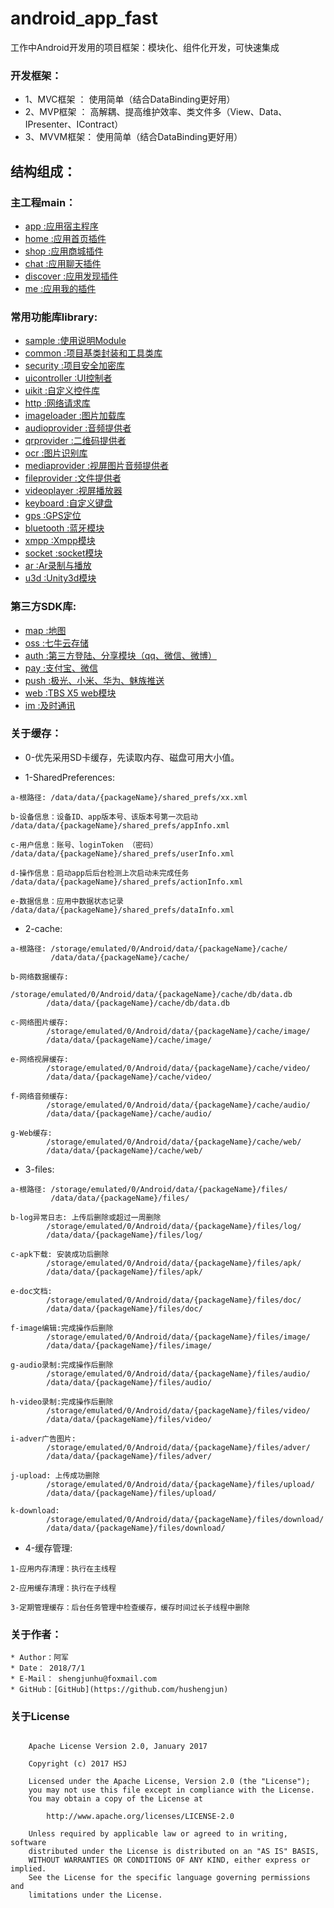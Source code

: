 # android_app_fast
工作中Android开发用的项目框架：模块化、组件化开发，可快速集成

### 开发框架：
* 1、MVC框架 ： 使用简单（结合DataBinding更好用）
* 2、MVP框架 ： 高解耦、提高维护效率、类文件多（View、Data、IPresenter、IContract）
* 3、MVVM框架： 使用简单（结合DataBinding更好用）

## 结构组成：
### 主工程main：
  * [app            :应用宿主程序](/main/app/APP_README.md)
  * [home           :应用首页插件](/main/home/HOME_README.md)
  * [shop           :应用商城插件](/main/shop/SHOP_README.md)
  * [chat           :应用聊天插件](/main/chat/CHAT_README.md)
  * [discover       :应用发现插件](/main/discover/DISCOVER_README.md)
  * [me             :应用我的插件](/main/me/ME_README.md)
 
### 常用功能库library:
  * [sample         :使用说明Module](/library/sample/SAMPLE_README.md)
  * [common         :项目基类封装和工具类库](/library/common/COMMON_README.md)
  * [security       :项目安全加密库](/library/security/SECURITY_README.md)
  * [uicontroller   :UI控制者](/library/uicontroller/UI_CONTROLLER_README.md)
  * [uikit          :自定义控件库](/library/uikit/UI_KIT_README.md)
  * [http           :网络请求库](/library/http/HTTP_README.md)
  * [imageloader    :图片加载库](/library/imageloader/IMAGE_LOADER_README.md)
  * [audioprovider  :音频提供者](/library/audioprovider/AUDIO_PROVIDER_README.md)
  * [qrprovider     :二维码提供者](/library/qrprovider/QR_PROVIDER_README.md)
  * [ocr            :图片识别库](/library/ocr/OCR_README.md)
  * [mediaprovider  :视屏图片音频提供者](/library/mediaprovider/MEDIA_PROVIDER_README.md)
  * [fileprovider   :文件提供者](/library/fileprovider/FILE_PROVIDER_README.md)
  * [videoplayer    :视屏播放器](/library/videoplayer/VIDEO_PLAYER_README.md)
  * [keyboard       :自定义键盘](/library/keyboard/KEYBOARD_README.md)
  * [gps            :GPS定位](/library/gps/GPS_README.md)
  * [bluetooth      :蓝牙模块](/library/bluetooth/BLUETOOTH_README.md)
  * [xmpp           :Xmpp模块](/library/xmpp/XMPP_README.md)
  * [socket         :socket模块](/library/socket/SOCKET_README.md)
  * [ar             :Ar录制与播放](/library/ar/AR_README.md)
  * [u3d            :Unity3d模块](/library/u3d/U3D_README.md)
  
### 第三方SDK库:
  * [map            :地图](/sdk/map/MAP_README.md)
  * [oss            :七牛云存储](/sdk/oss/OSS_README.md)
  * [auth           :第三方登陆、分享模块（qq、微信、微博）](/sdk/auth/AUTH_README.md)
  * [pay            :支付宝、微信](/sdk/pay/PAY_README.md)
  * [push           :极光、小米、华为、魅族推送](/sdk/push/PUSH_README.md)
  * [web            :TBS X5 web模块](/sdk/web/WEB_README.md)
  * [im             :及时通讯](/sdk/im/IM_README.md)

### 关于缓存：
* 0-优先采用SD卡缓存，先读取内存、磁盘可用大小值。

* 1-SharedPreferences:
```
a-根路径: /data/data/{packageName}/shared_prefs/xx.xml

b-设备信息：设备ID、app版本号、该版本号第一次启动 /data/data/{packageName}/shared_prefs/appInfo.xml

c-用户信息：账号、loginToken （密码）          /data/data/{packageName}/shared_prefs/userInfo.xml

d-操作信息：启动app后后台检测上次启动未完成任务   /data/data/{packageName}/shared_prefs/actionInfo.xml

e-数据信息：应用中数据状态记录                  /data/data/{packageName}/shared_prefs/dataInfo.xml
```

* 2-cache:
```
a-根路径: /storage/emulated/0/Android/data/{packageName}/cache/
         /data/data/{packageName}/cache/
        
b-网络数据缓存:
        /storage/emulated/0/Android/data/{packageName}/cache/db/data.db
        /data/data/{packageName}/cache/db/data.db
        
c-网络图片缓存:
        /storage/emulated/0/Android/data/{packageName}/cache/image/
        /data/data/{packageName}/cache/image/

e-网络视屏缓存:
        /storage/emulated/0/Android/data/{packageName}/cache/video/
        /data/data/{packageName}/cache/video/
    
f-网络音频缓存:
        /storage/emulated/0/Android/data/{packageName}/cache/audio/
        /data/data/{packageName}/cache/audio/
        
g-Web缓存:
        /storage/emulated/0/Android/data/{packageName}/cache/web/
        /data/data/{packageName}/cache/web/
```

* 3-files:
```
a-根路径: /storage/emulated/0/Android/data/{packageName}/files/
         /data/data/{packageName}/files/
        
b-log异常日志: 上传后删除或超过一周删除
        /storage/emulated/0/Android/data/{packageName}/files/log/
        /data/data/{packageName}/files/log/
        
c-apk下载: 安装成功后删除
        /storage/emulated/0/Android/data/{packageName}/files/apk/
        /data/data/{packageName}/files/apk/
        
e-doc文档: 
        /storage/emulated/0/Android/data/{packageName}/files/doc/
        /data/data/{packageName}/files/doc/
        
f-image编辑:完成操作后删除
        /storage/emulated/0/Android/data/{packageName}/files/image/
        /data/data/{packageName}/files/image/
        
g-audio录制:完成操作后删除
        /storage/emulated/0/Android/data/{packageName}/files/audio/
        /data/data/{packageName}/files/audio/
        
h-video录制:完成操作后删除
        /storage/emulated/0/Android/data/{packageName}/files/video/
        /data/data/{packageName}/files/video/
        
i-adver广告图片:
        /storage/emulated/0/Android/data/{packageName}/files/adver/
        /data/data/{packageName}/files/adver/
        
j-upload: 上传成功删除
        /storage/emulated/0/Android/data/{packageName}/files/upload/
        /data/data/{packageName}/files/upload/
        
k-download:
        /storage/emulated/0/Android/data/{packageName}/files/download/
        /data/data/{packageName}/files/download/
```

* 4-缓存管理:
```
1-应用内存清理：执行在主线程

2-应用缓存清理：执行在子线程

3-定期管理缓存：后台任务管理中检查缓存，缓存时间过长子线程中删除
```

### 关于作者：
```
* Author：阿军
* Date： 2018/7/1
* E-Mail： shengjunhu@foxmail.com
* GitHub：[GitHub](https://github.com/hushengjun)
```

### 关于License
```text

    Apache License Version 2.0, January 2017
    
    Copyright (c) 2017 HSJ
    
    Licensed under the Apache License, Version 2.0 (the "License");
    you may not use this file except in compliance with the License.
    You may obtain a copy of the License at
    
        http://www.apache.org/licenses/LICENSE-2.0
    
    Unless required by applicable law or agreed to in writing, software
    distributed under the License is distributed on an "AS IS" BASIS,
    WITHOUT WARRANTIES OR CONDITIONS OF ANY KIND, either express or implied.
    See the License for the specific language governing permissions and
    limitations under the License.

```
